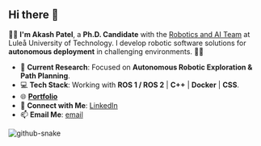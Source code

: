 ## Hi there 👋

👨‍🎓 **I'm Akash Patel**, a **Ph.D. Candidate** with the [Robotics and AI Team](https://github.com/LTU-RAI) at Luleå University of Technology. I develop robotic software solutions for **autonomous deployment** in challenging environments. 👨‍🔧

- 🤖 **Current Research**: Focused on **Autonomous Robotic Exploration & Path Planning**.
- 💻 **Tech Stack**: Working with **ROS 1 / ROS 2** | **C++** | **Docker** | **CSS**.
- 🌐 [**Portfolio**](https://aakapatel.vercel.app/) 
- 🔗 **Connect with Me**: [LinkedIn](https://www.linkedin.com/in/aakapatel/)
- 📫 **Email Me**: [email](mailto:patelakash94293@gmail.com)

<picture>
  <source media="(prefers-color-scheme: dark)" srcset="https://github.com/aakapatel/aakapatel/blob/output/github-contribution-grid-snake-dark.svg" />
  <source media="(prefers-color-scheme: light)" srcset="https://github.com/aakapatel/aakapatel/blob/output/github-contribution-grid-snake.svg" />
  <img alt="github-snake" src="github-snake.svg" />
</picture>
